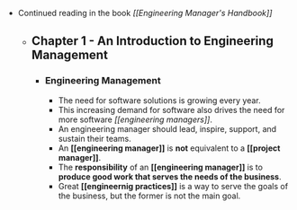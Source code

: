 - Continued reading in the book *[[Engineering Manager's Handbook]]*
  - ## Chapter 1 - An Introduction to Engineering Management
    - ### Engineering Management
      - The need for software solutions is growing every year.
      - This increasing demand for software also drives the need for more software *[[engineering managers]]*.
      - An engineering manager should lead, inspire, support, and sustain their teams.
      - An **[[engineering manager]]** is **not** equivalent to a **[[project manager]]**.
      - The **responsibility** of an **[[engineering manager]]** is to **produce good work that serves the needs of the business**.
      - Great **[[engineernig practices]]** is a way to serve the goals of the business, but the former is not the main goal.

